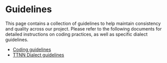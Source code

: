 # Guidelines

This page contains a collection of guidelines to help maintain consistency and quality across our project. Please refer to the following documents for detailed instructions on coding practices, as well as specific dialect guidelines.

- [Coding guidelines](./coding-guidelines.md)
- [TTNN Dialect guidelines](./ttnn-dialect-guidelines.md)
